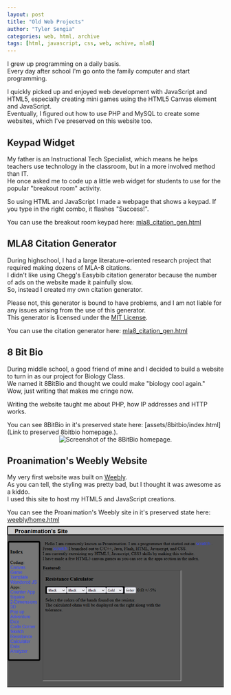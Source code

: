 ```yaml
---
layout: post
title: "Old Web Projects"
author: "Tyler Sengia"
categories: web, html, archive
tags: [html, javascript, css, web, achive, mla8]
---
```


I grew up programming on a daily basis.  
Every day after school I'm go onto the family computer and start programming.  

I quickly picked up and enjoyed web development with JavaScript and HTML5, especially creating mini games using the HTML5 Canvas element and JavaScript.  
Eventually, I figured out how to use PHP and MySQL to create some websites, which I've preserved on this website too.  

## Keypad Widget
My father is an Instructional Tech Specialist, which means he helps teachers use technology in the classroom, but in a more involved method than IT.  
He once asked me to code up a little web widget for students to use for the popular "breakout room" activity.  

So using HTML and JavaScript I made a webpage that shows a keypad. If you type in the right combo, it flashes "Success!".
<div class="note" >
You can use the breakout room keypad here: <a href="assets/static/keypad.html" > mla8_citation_gen.html </a>
</div>

## MLA8 Citation Generator
During highschool, I had a large literature-oriented research project that required making dozens of MLA-8 citations.  
I didn't like using Chegg's Easybib citation generator because the number of ads on the website made it painfully slow.  
So, instead I created my own citation generator.

Please not, this generator is bound to have problems, and I am not liable for any issues arising from the use of this generator.  
This generator is licensed under the [MIT License](https://mit-license.org/).  

<div class="note" >
You can use the citation generator here: <a href="assets/static/mla8_citation_gen.html" > mla8_citation_gen.html </a>
</div>

## 8 Bit Bio
During middle school, a good friend of mine and I decided to build a website to turn in as our project for Biology Class.  
We named it 8BitBio and thought we could make "biology cool again."  
Wow, just writing that makes me cringe now.  

Writing the website taught me about PHP, how IP addresses and HTTP works.

<div class="note" >
You can see 8BitBio in it's preserved state here: [assets/8bitbio/index.html](Link to preserved 8bitbio homepage.).
</div>
<div style="text-align: center;" >
<img src="assets/8bitbio-splash.png" alt="Screenshot of the 8BitBio homepage." />  
</div>

## Proanimation's Weebly Website
My very first website was built on [Weebly](https://www.weebly.com/).  
As you can tell, the styling was pretty bad, but I thought it was awesome as a kiddo.  
I used this site to host my HTML5 and JavaScript creations.  

<div class="note" >
You can see the Proanimation's Weebly site in it's preserved state here: <a href="assets/weebly/home.html" > weebly/home.html </a>
</div>

<div style="text-align: center;" >
<img src="assets/img/proanimation-splash.png" alt="Screenshot of the Proanimation's Site homepage." />  
</div>